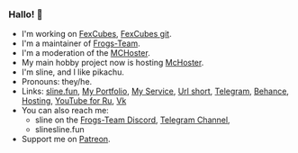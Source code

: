 ### Hallo! 💃

- I'm working on [FexCubes], [FexCubes git].
- I'm a maintainer of [Frogs-Team].
- I'm a moderation of the [MCHoster].
- My main hobby project now is hosting [McHoster].
- I'm sline, and I like pikachu. 
- Pronouns: they/he.
- Links:
  [sline.fun](https://sline.fun),
  [My Portfolio](https://sline.fun/portfolio),
  [My Service](https://blog.sline.fun),
  [Url short](https://url.sline.fun),
  [Telegram](https://t.me/sline_gg),
  [Behance](https://www.behance.net/sline),
  [Hosting](https://www.mchoster.ru),
  [YouTube for Ru](https://www.youtube.com/c/Главнаяжабанаболоте),
  [Vk](https://vk.com/slinegg)
- You can also reach me:
  - sline on the [Frogs-Team Discord](https://discord.gg/yNtPTb2),
    [Telegram Channel](https://t.me/sline_bg),
  - slinesline.fun
- Support me on [Patreon](https://patreon.com/sline).

[FexCubes]: https://fexdf.sline.fun
[FexCubes git]: https://github.com/fcubes
[MCHoster]: https://mchoster.ru
[Frogs-Team]: https://discord.gg/yNtPTb2
